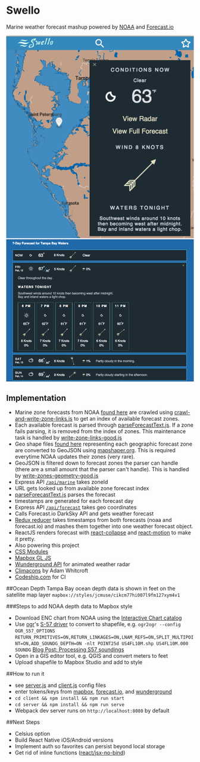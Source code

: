 # Swello

Marine weather forecast mashup powered by [NOAA](http://www.noaa.gov/) and [Forecast.io](https://forecast.io/)

![preview](preview.png?raw=true)
![preview2](preview2.png?raw=true)

## Implementation

- Marine zone forecasts from NOAA [found here](http://weather.noaa.gov/pub/data/forecasts/marine/) are crawled using [crawl-and-write-zone-links.js](https://github.com/jlc467/swello/blob/master/server/src/data/crawl-and-write-zone-links.js) to get an index of available forecast zones.
- Each available forecast is parsed through [parseForecastText.js](https://github.com/jlc467/swello/blob/master/server/src/app/parseForecastText.js). If a zone fails parsing, it is removed from the index of zones. This maintenance task is handled by [write-zone-links-good.js](https://github.com/jlc467/swello/blob/master/server/src/data/write-zone-links-good.js)
- Geo shape files [found here](http://www.nws.noaa.gov/geodata/catalog/wsom/html/marinezones.htm) representing each geographic forecast zone are converted to GeoJSON using [mapshaper.org](http://www.mapshaper.org/). This is required everytime NOAA updates their zones (very rare).
- GeoJSON is filtered down to forecast zones the parser can handle (there are a small amount that the parser can't handle). This is handled by [write-zones-geometry-good.js](https://github.com/jlc467/swello/blob/master/server/src/data/write-zones-geometry-good.js)
- Express API [`/api/marine`](https://github.com/jlc467/swello/blob/master/server/src/index.js#L43) takes zoneId
 - URL gets looked up from available zone forecast index
 - [parseForecastText.js](https://github.com/jlc467/swello/blob/master/server/src/app/parseForecastText.js) parses the forecast
 - timestamps are generated for each forecast day
- Express API [`/api/forecast`](https://github.com/jlc467/swello/blob/master/server/src/index.js#L18) takes geo coordinates
 - Calls Forecast.io DarkSky API and gets weather forecast
- [Redux reducer](https://github.com/jlc467/swello/blob/master/client/src/reducers/mergeMarine.js) takes timestamps from both forecasts (noaa and forecast.io) and mashes them together into one weather forecast object.
- ReactJS renders forecast with [react-collapse](https://github.com/nkbt/react-collapse) and [react-motion](https://github.com/chenglou/react-motion) to make it pretty.
- Also powering this project
 - [CSS Modules](http://glenmaddern.com/articles/css-modules)
 - [Mapbox GL JS](https://github.com/mapbox/mapbox-gl-js)
 - [Wunderground API](http://www.wunderground.com/weather/api/) for animated weather radar
 - [Climacons](http://adamwhitcroft.com/climacons/) by Adam Whitcroft 
 - [Codeship.com](http://codeship.com) for CI

##Ocean Depth
Tampa Bay ocean depth data is shown in feet on the satellite map layer `mapbox://styles/jcmuse/cikcm77hi007l9fm127xym4v1`

###Steps to add NOAA depth data to Mapbox style
- Download ENC chart from NOAA using the [Interactive Chart catalog](http://www.charts.noaa.gov/InteractiveCatalog/nrnc.shtml?enc=1)
- Use [ogr](http://www.gdal.org/ogr_utilities.html)'s [S-57 driver](http://www.gdal.org/drv_s57.html) to convert to shapefile, e.g. `ogr2ogr --config OGR_S57_OPTIONS RETURN_PRIMITIVES=ON,RETURN_LINKAGES=ON,LNAM_REFS=ON,SPLIT_MULTIPOINT=ON,ADD_SOUNDG_DEPTH=ON -nlt POINT25d US4FL10M.shp US4FL10M.000 SOUNDG` [Blog Post: Processing S57 soundings](http://blog.perrygeo.net/2005/12/03/hello-world/)
- Open in a GIS editor tool, e.g. QGIS and convert meters to feet
- Upload shapefile to Mapbox Studio and add to style

##How to run it
 - see [server.js](https://github.com/jlc467/swello/blob/master/server/config/server.js) and [client.js](https://github.com/jlc467/swello/blob/master/client/config/client.js) config files
  - enter tokens/keys from [mapbox](http://mapbox.com/studio/), [forecast.io](https://developer.forecast.io/), and [wunderground](http://www.wunderground.com/weather/api/)
 - `cd client && npm install && npm run start`
 - `cd server && npm install && npm run serve`
 - Webpack dev server runs on `http://localhost:8080` by default

##Next Steps
 - Celsius option
 - Build React Native iOS/Android versions
 - Implement auth so favorites can persist beyond local storage
 - Get rid of inline functions ([react/jsx-no-bind](https://github.com/yannickcr/eslint-plugin-react/blob/master/docs/rules/jsx-no-bind.md))  	

 


